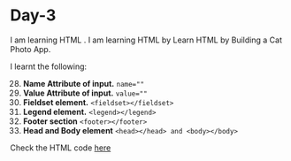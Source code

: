 # Day-3
I am  learning HTML . I am learning HTML by Learn HTML by Building a Cat Photo App.

I learnt the following:

28. **Name Attribute of input.** `name=""`
29. **Value Attribute of input.** `value=""`
30. **Fieldset element.** `<fieldset></fieldset>`
31. **Legend element.** `<legend></legend>`
32. **Footer section** `<footer></footer>`
33. **Head and Body element** `<head></head> and <body></body>`


Check the HTML code [here](./fullcode.html)
